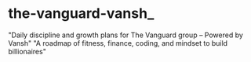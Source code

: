 # the-vanguard-vansh_
"Daily discipline and growth plans for The Vanguard group – Powered by Vansh"  "A roadmap of fitness, finance, coding, and mindset to build billionaires"
